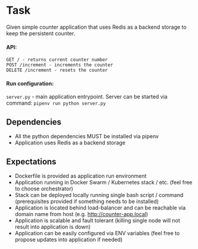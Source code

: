 Task
====

Given simple counter application that uses Redis as a backend storage to keep 
the persistent counter.

#### API:

    GET / - returns current counter number
    POST /increment - increments the counter
    DELETE /increment - resets the counter

#### Run configuration:

`server.py` - main application entrypoint. 
Server can be started via command: `pipenv run python server.py`

Dependencies
------------

- All the python dependencies MUST be installed via pipenv
- Application uses Redis as a backend storage

Expectations
------------

- Dockerfile is provided as application run environment
- Application running in Docker Swarm / Kubernetes stack / etc. (feel free to choose orchestrator)
- Stack can be deployed locally running single bash script / command (prerequisites provided if something needs to be installed)
- Application is located behind load-balancer and 
can be reachable via domain name from host (e.g. http://counter-app.local)
- Application is scalable and fault tolerant (killing single node will not result into application is down)
- Application can be easily configured via ENV variables (feel free to propose updates into application if needed)